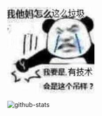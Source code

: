 ![cai](cai.jpg)

![github-stats](https://github-readme-stats.vercel.app/api?username=veritas501&show_icons=true&line_height=25&hide_title=true&theme=dracula)
